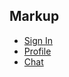 ## Markup
- [Sign In](http://jsbin.com/nariwuhife/1/edit?html,css,output)
- [Profile](http://jsbin.com/gebetubesi/edit?html,css,output)
- [Chat](http://jsbin.com/kohovonutu/edit?html,css,output)
